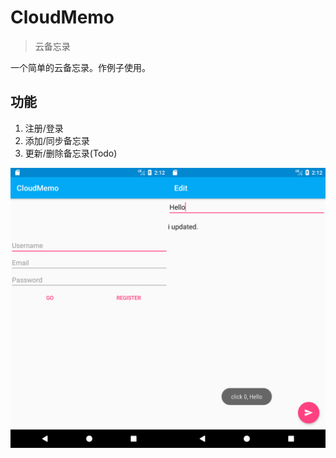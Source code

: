 # CloudMemo

> 云备忘录

一个简单的云备忘录。作例子使用。

## 功能

1. 注册/登录
1. 添加/同步备忘录
1. 更新/删除备忘录(Todo)

![image](/art/memo_result.png)